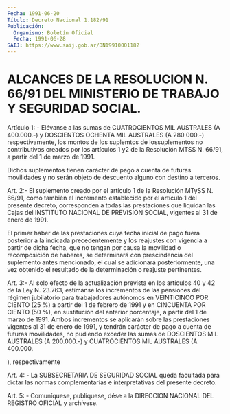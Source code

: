 ```yaml
---
Fecha: 1991-06-20
Título: Decreto Nacional 1.182/91
Publicación:
  Organismo: Boletín Oficial
  Fecha: 1991-06-28
SAIJ: https://www.saij.gob.ar/DN19910001182
---
```

# ALCANCES DE LA RESOLUCION N. 66/91 DEL MINISTERIO DE TRABAJO Y SEGURIDAD SOCIAL.

<a id="1"></a>
Artículo  1:  -  Elévanse  a  las  sumas  de CUATROCIENTOS MIL AUSTRALES (A 400.000.-) y DOSCIENTOS OCHENTA MIL  AUSTRALES  (A 280 000.-) respectivamente, los montos de los suplemtos de lossuplementos  no contributivos creados por los artículos 1 y2  de la Resolución MTSS  N.  66/91, a partir del 1 de marzo de 1991.

Dichos suplementos tienen  carácter  de  pago  a cuenta de futuras movilidades  y no serán objeto de descuento alguno  con  destino  a terceros.

<a id="2"></a>
Art.  2:-  El  suplemento  creado  por  el  artículo  1  de la Resolución  MTySS  N. 66/91, como también el incremento establecido por el artículo 1 del  presente  decreto,  corresponden a todas las prestaciones  que  liquidan  las  Cajas del INSTITUTO  NACIONAL  DE PREVISION SOCIAL, vigentes al 31 de enero de 1991.

El primer haber de las prestaciones  cuya  fecha  inicial  de pago fuera  posterior a la indicada precedentemente y los reajustes  con vigencia  a  partir  de  dicha  fecha,  que  no tengan por causa la movilidad    o  recomposición  de  haberes,  se  determinará    con prescindencia    del   suplemento  antes  mencionado,  el  cual  se adicionará posteriormente,  una  vez  obtenido  el  resultado de la determinación o reajuste pertinentes.

<a id="3"></a>
Art.  3:-  Al  solo efecto de la actualización prevista en los artículos 40 y 42 de  la  Ley  N. 23.763, estímanse los incrementos de  las  pensiones  del  régimen  jubilatorio    para  trabajadores autónomos  en  VEINTICINCO  POR  CIENTO (25 %) a partir  del  1  de febrero de 1991 y en CINCUENTA POR  CIENTO  (50  %), en sustitución del  anterior  porcentaje, a partir del 1 de marzo de  1991.  Ambos incrementos se aplicarán  sobre  las prestaciones vigentes al 31 de enero de 1991, y tendrán carácter  de  pago  a  cuenta  de  futuras movilidades,  no  pudiendo  exceder  las  sumas  de  DOSCIENTOS MIL AUSTRALES (A 200.000.-) y CUATROCIENTOS MIL AUSTRALES  (A  400.000.

), respectivamente

<a id="4"></a>
Art. 4: - La SUBSECRETARIA DE SEGURIDAD SOCIAL queda facultada para  dictar  las  normas  complementarias  e  interpretativas  del presente decreto.

<a id="5"></a>
Art. 5: - Comuníquese, publíquese, dése a la DIRECCION NACIONAL DEL REGISTRO OFICIAL y archívese.